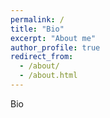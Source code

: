 ```yaml
---
permalink: /
title: "Bio"
excerpt: "About me"
author_profile: true
redirect_from: 
  - /about/
  - /about.html
---
```


Bio
